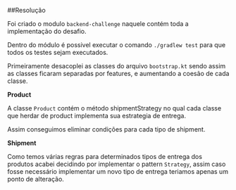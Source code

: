 ##Resolução

Foi criado o modulo `backend-challenge` naquele contém toda a implementação do desafio.

Dentro do módulo é possivel executar o comando `./gradlew test` para que todos os testes sejam executados.

Primeiramente desacoplei as classes do arquivo `bootstrap.kt` sendo assim as classes ficaram separadas por features,
e aumentando a coesão de cada classe.

**Product**

A classe `Product` contém o método shipmentStrategy no qual cada classe que herdar de product implementa sua estrategia de
entrega. 

Assim conseguimos eliminar condições para cada tipo de shipment.


**Shipment**

Como temos várias regras para determinados tipos de entrega dos produtos acabei decidindo por implementar o pattern `Strategy`,
assim caso fosse necessário implementar um novo tipo de entrega teriamos apenas um ponto de alteração.




    